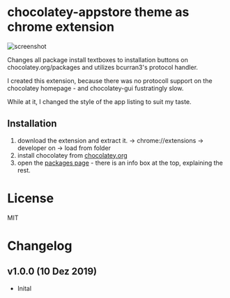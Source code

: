 
# chocolatey-appstore theme as chrome extension

![screenshot](//user-images.githubusercontent.com/1894723/70542634-5c2a1800-1b69-11ea-81bd-b13c1bc756c2.png)

  Changes all package install textboxes to installation buttons on chocolatey.org/packages and utilizes bcurran3's protocol handler.

  I created this extension, because there was no protocoll support
  on the chocolatey homepage - and chocolatey-gui fustratingly slow.

  While at it, I changed the style of the app listing to suit my
  taste.

## Installation

1. download the extension and extract it. -> chrome://extensions -> developer on -> load from folder
2. install chocolatey from [chocolatey.org](https://chocolatey.org/install)
3. open the [packages page](https://chocolatey.org/packages) - there is an info box at the top, explaining the rest.

# License

  MIT


# Changelog

## v1.0.0 (10 Dez 2019)
- Inital